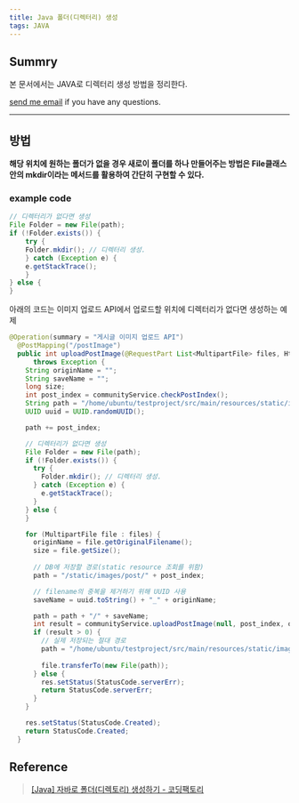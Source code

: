 ```yaml
---
title: Java 폴더(디렉터리) 생성
tags: JAVA
---
```


## Summry

본 문서에서는 JAVA로 디렉터리 생성 방법을 정리한다.  

[send me email](mailto:jewel7492@gmail.com) if you have any questions.

<!--more-->

---

## 방법
**해당 위치에 원하는 폴더가 없을 경우 새로이 폴더를 하나 만들어주는 방법은 File클래스안의 mkdir이라는 메서드를 활용하여 간단히 구현할 수 있다.**  

### example code

```java
// 디렉터리가 없다면 생성
File Folder = new File(path);
if (!Folder.exists()) {
    try {
    Folder.mkdir(); // 디렉터리 생성.
    } catch (Exception e) {
    e.getStackTrace();
    }
} else {
}
```

아래의 코드는 이미지 업로드 API에서 업로드할 위치에 디렉터리가 없다면 생성하는 예제
```java
@Operation(summary = "게시글 이미지 업로드 API")
  @PostMapping("/postImage")
  public int uploadPostImage(@RequestPart List<MultipartFile> files, HttpServletResponse res)
      throws Exception {
    String originName = "";
    String saveName = "";
    long size;
    int post_index = communityService.checkPostIndex();
    String path = "/home/ubuntu/testproject/src/main/resources/static/images/post/";
    UUID uuid = UUID.randomUUID();

    path += post_index;

    // 디렉터리가 없다면 생성
    File Folder = new File(path);
    if (!Folder.exists()) {
      try {
        Folder.mkdir(); // 디렉터리 생성.
      } catch (Exception e) {
        e.getStackTrace();
      }
    } else {
    }

    for (MultipartFile file : files) {
      originName = file.getOriginalFilename();
      size = file.getSize();
      
      // DB에 저장할 경로(static resource 조회를 위함)
      path = "/static/images/post/" + post_index;

      // filename의 중복을 제거하기 위해 UUID 사용
      saveName = uuid.toString() + "_" + originName;

      path = path + "/" + saveName;
      int result = communityService.uploadPostImage(null, post_index, originName, size, path);
      if (result > 0) {
        // 실제 저장되는 절대 경로
        path = "/home/ubuntu/testproject/src/main/resources/static/images/post/" + post_index + "/" + saveName;
        
        file.transferTo(new File(path));
      } else {
        res.setStatus(StatusCode.serverErr);
        return StatusCode.serverErr;
      }
    }

    res.setStatus(StatusCode.Created);
    return StatusCode.Created;
  }
```

## Reference

> [[Java] 자바로 폴더(디렉토리) 생성하기 - 코딩팩토리](https://coding-factory.tistory.com/283)  